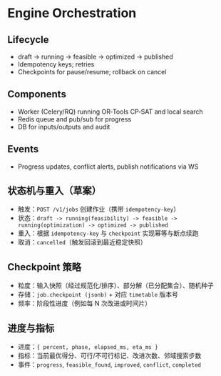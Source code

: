 # Engine Orchestration

## Lifecycle

- draft → running → feasible → optimized → published
- Idempotency keys; retries
- Checkpoints for pause/resume; rollback on cancel

## Components

- Worker (Celery/RQ) running OR‑Tools CP‑SAT and local search
- Redis queue and pub/sub for progress
- DB for inputs/outputs and audit

## Events

- Progress updates, conflict alerts, publish notifications via WS

## 状态机与重入（草案）

- 触发：`POST /v1/jobs` 创建作业（携带 `idempotency-key`）
- 状态：`draft -> running(feasibility) -> feasible -> running(optimization) -> optimized -> published`
- 重入：根据 `idempotency-key` 与 `checkpoint` 实现幂等与断点续跑
- 取消：`cancelled`（触发回滚到最近稳定快照）

## Checkpoint 策略

- 粒度：输入快照（经过规范化/排序）、部分解（已分配集合）、随机种子
- 存储：`job.checkpoint (jsonb)` + 对应 `timetable` 版本号
- 频率：阶段性进度（例如每 N 次改进或时间片）

## 进度与指标

- 进度：`{ percent, phase, elapsed_ms, eta_ms }`
- 指标：当前最优得分、可行/不可行标记、改进次数、邻域搜索步数
- 事件：`progress`, `feasible_found`, `improved`, `conflict`, `completed`

